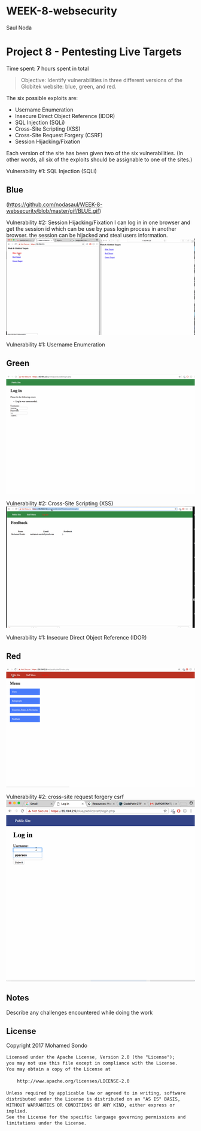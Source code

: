 # WEEK-8-websecurity
Saul Noda
# Project 8 - Pentesting Live Targets

Time spent: **7** hours spent in total

> Objective: Identify vulnerabilities in three different versions of the Globitek website: blue, green, and red.

The six possible exploits are:
* Username Enumeration
* Insecure Direct Object Reference (IDOR)
* SQL Injection (SQLi)
* Cross-Site Scripting (XSS)
* Cross-Site Request Forgery (CSRF)
* Session Hijacking/Fixation

Each version of the site has been given two of the six vulnerabilities. (In other words, all six of the exploits should be assignable to one of the sites.)



Vulnerability #1: SQL Injection (SQLi)
## Blue

(https://github.com/nodasaul/WEEK-8-websecurity/blob/master/gif/BLUE.gif)


Vulnerability #2: Session Hijacking/Fixation
I can log in in one browser and get the session id which can be use by pass login process in another browser. the session can be hijacked and steal users information.
![session hijacking fixation](https://github.com/MohamedSondo/WebSecurity/blob/master/Week8/GIF/SessionHijackingBlueSite.gif)





Vulnerability #1: Username Enumeration
## Green
![username enumeration](https://github.com/MohamedSondo/WebSecurity/blob/master/Week8/GIF/q1.gif)

Vulnerability #2: Cross-Site Scripting (XSS)
![cross-site scripting](https://github.com/MohamedSondo/WebSecurity/blob/master/Week8/GIF/q4_XSS.gif)






Vulnerability #1: Insecure Direct Object Reference (IDOR)
## Red
![insecure direct object reference idor](https://github.com/MohamedSondo/WebSecurity/blob/master/Week8/GIF/q2.gif)

Vulnerability #2: cross-site request forgery csrf
![cross-site request forgery csrf](https://github.com/MohamedSondo/WebSecurity/blob/master/Week8/GIF/CrossSiteRequestForgeryRed.gif)


## Notes

Describe any challenges encountered while doing the work



## License
  Copyright 2017 Mohamed Sondo

    Licensed under the Apache License, Version 2.0 (the "License");
    you may not use this file except in compliance with the License.
    You may obtain a copy of the License at

        http://www.apache.org/licenses/LICENSE-2.0

    Unless required by applicable law or agreed to in writing, software
    distributed under the License is distributed on an "AS IS" BASIS,
    WITHOUT WARRANTIES OR CONDITIONS OF ANY KIND, either express or implied.
    See the License for the specific language governing permissions and
    limitations under the License.
